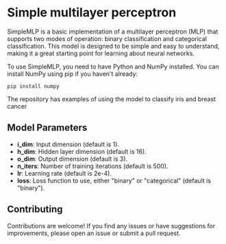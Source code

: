 # Simple multilayer perceptron

SimpleMLP is a basic implementation of a multilayer perceptron (MLP) that supports two modes of operation: binary classification and categorical classification. This model is designed to be simple and easy to understand, making it a great starting point for learning about neural networks.

To use SimpleMLP, you need to have Python and NumPy installed. You can install NumPy using pip if you haven't already:

```
pip install numpy
```

The repository has examples of using the model to classify iris and breast cancer

## Model Parameters

- **i_dim**: Input dimension (default is 1).
- **h_dim**: Hidden layer dimension (default is 16).
- **o_dim**: Output dimension (default is 3).
- **n_iters**: Number of training iterations (default is 500).
- **lr**: Learning rate (default is 2e-4).
- **loss**: Loss function to use, either "binary" or "categorical" (default is "binary").

## Contributing

Contributions are welcome! If you find any issues or have suggestions for improvements, please open an issue or submit a pull request.